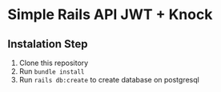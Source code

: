 # Simple Rails API JWT + Knock

## Instalation Step
1. Clone this repository
2. Run `bundle install`
3. Run `rails db:create` to create database on postgresql
